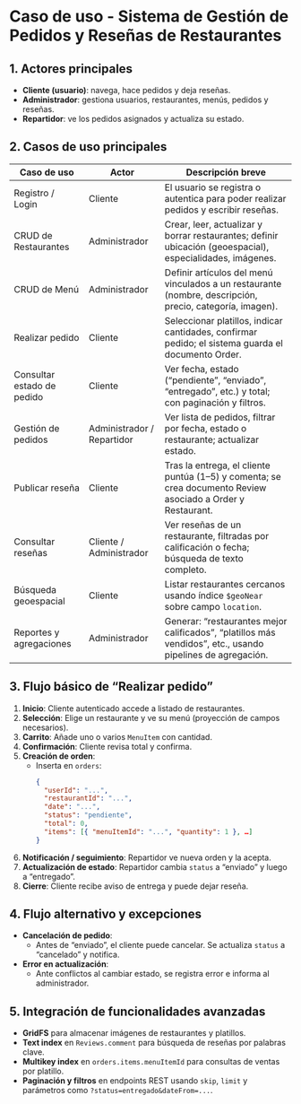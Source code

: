 # Caso de uso - Sistema de Gestión de Pedidos y Reseñas de Restaurantes

## 1. Actores principales
- **Cliente (usuario)**: navega, hace pedidos y deja reseñas.  
- **Administrador**: gestiona usuarios, restaurantes, menús, pedidos y reseñas.  
- **Repartidor**: ve los pedidos asignados y actualiza su estado.  

## 2. Casos de uso principales

| Caso de uso                 | Actor                  | Descripción breve                                                                                   |
|-----------------------------|------------------------|-----------------------------------------------------------------------------------------------------|
| Registro / Login            | Cliente                | El usuario se registra o autentica para poder realizar pedidos y escribir reseñas.                  |
| CRUD de Restaurantes        | Administrador          | Crear, leer, actualizar y borrar restaurantes; definir ubicación (geoespacial), especialidades, imágenes. |
| CRUD de Menú                | Administrador          | Definir artículos del menú vinculados a un restaurante (nombre, descripción, precio, categoría, imagen). |
| Realizar pedido             | Cliente                | Seleccionar platillos, indicar cantidades, confirmar pedido; el sistema guarda el documento Order.  |
| Consultar estado de pedido  | Cliente                | Ver fecha, estado (“pendiente”, “enviado”, “entregado”, etc.) y total; con paginación y filtros.    |
| Gestión de pedidos          | Administrador / Repartidor | Ver lista de pedidos, filtrar por fecha, estado o restaurante; actualizar estado.           |
| Publicar reseña             | Cliente                | Tras la entrega, el cliente puntúa (1–5) y comenta; se crea documento Review asociado a Order y Restaurant. |
| Consultar reseñas           | Cliente / Administrador | Ver reseñas de un restaurante, filtradas por calificación o fecha; búsqueda de texto completo. |
| Búsqueda geoespacial        | Cliente                | Listar restaurantes cercanos usando índice `$geoNear` sobre campo `location`.                       |
| Reportes y agregaciones     | Administrador          | Generar: “restaurantes mejor calificados”, “platillos más vendidos”, etc., usando pipelines de agregación. |

## 3. Flujo básico de “Realizar pedido”

1. **Inicio**: Cliente autenticado accede a listado de restaurantes.  
2. **Selección**: Elige un restaurante y ve su menú (proyección de campos necesarios).  
3. **Carrito**: Añade uno o varios `MenuItem` con cantidad.  
4. **Confirmación**: Cliente revisa total y confirma.  
5. **Creación de orden**:  
   - Inserta en `orders`:
     ```json
     {
       "userId": "...",
       "restaurantId": "...",
       "date": "...",
       "status": "pendiente",
       "total": 0,
       "items": [{ "menuItemId": "...", "quantity": 1 }, …]
     }
     ```
6. **Notificación / seguimiento**: Repartidor ve nueva orden y la acepta.  
7. **Actualización de estado**: Repartidor cambia `status` a “enviado” y luego a “entregado”.  
8. **Cierre**: Cliente recibe aviso de entrega y puede dejar reseña.  

## 4. Flujo alternativo y excepciones

- **Cancelación de pedido**:  
  - Antes de “enviado”, el cliente puede cancelar. Se actualiza `status` a “cancelado” y notifica.  
- **Error en actualización**:  
  - Ante conflictos al cambiar estado, se registra error e informa al administrador.  

## 5. Integración de funcionalidades avanzadas

- **GridFS** para almacenar imágenes de restaurantes y platillos.  
- **Text index** en `Reviews.comment` para búsqueda de reseñas por palabras clave.  
- **Multikey index** en `orders.items.menuItemId` para consultas de ventas por platillo.  
- **Paginación y filtros** en endpoints REST usando `skip`, `limit` y parámetros como `?status=entregado&dateFrom=...`.  
